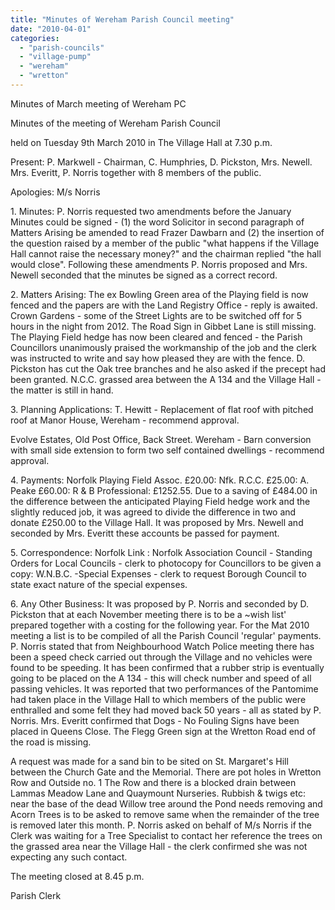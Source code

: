 ```yaml
---
title: "Minutes of Wereham Parish Council meeting"
date: "2010-04-01"
categories: 
  - "parish-councils"
  - "village-pump"
  - "wereham"
  - "wretton"
---
```


Minutes of March meeting of Wereham PC

Minutes of the meeting of Wereham Parish Council

held on Tuesday 9th March 2010 in The Village Hall at 7.30 p.m.

Present: P. Markwell - Chairman, C. Humphries, D. Pickston, Mrs. Newell. Mrs. Everitt, P. Norris together with 8 members of the public.

Apologies: M/s Norris

1\. Minutes: P. Norris requested two amendments before the January Minutes could be signed - (1) the word Solicitor in second paragraph of Matters Arising be amended to read Frazer Dawbarn and (2) the insertion of the question raised by a member of the public "what happens if the Village Hall cannot raise the necessary money?" and the chairman replied "the hall would close". Following these amendments P. Norris proposed and Mrs. Newell seconded that the minutes be signed as a correct record.

2\. Matters Arising: The ex Bowling Green area of the Playing field is now fenced and the papers are with the Land Registry Office - reply is awaited. Crown Gardens - some of the Street Lights are to be switched off for 5 hours in the night from 2012. The Road Sign in Gibbet Lane is still missing. The Playing Field hedge has now been cleared and fenced - the Parish Councillors unanimously praised the workmanship of the job and the clerk was instructed to write and say how pleased they are with the fence. D. Pickston has cut the Oak tree branches and he also asked if the precept had been granted. N.C.C. grassed area between the A 134 and the Village Hall - the matter is still in hand.

3\. Planning Applications: T. Hewitt - Replacement of flat roof with pitched roof at Manor House, Wereham - recommend approval.

Evolve Estates, Old Post Office, Back Street. Wereham - Barn conversion with small side extension to form two self contained dwellings - recommend approval.

4\. Payments: Norfolk Playing Field Assoc. £20.00: Nfk. R.C.C. £25.00: A. Peake £60.00: R & B Professional: £1252.55. Due to a saving of £484.00 in the difference between the anticipated Playing Field hedge work and the slightly reduced job, it was agreed to divide the difference in two and donate £250.00 to the Village Hall. It was proposed by Mrs. Newell and seconded by Mrs. Everitt these accounts be passed for payment.

5\. Correspondence: Norfolk Link : Norfolk Association Council - Standing Orders for Local Councils - clerk to photocopy for Councillors to be given a copy: W.N.B.C. -Special Expenses - clerk to request Borough Council to state exact nature of the special expenses.

6\. Any Other Business: It was proposed by P. Norris and seconded by D. Pickston that at each November meeting there is to be a ~wish list' prepared together with a costing for the following year. For the Mat 2010 meeting a list is to be compiled of all the Parish Council 'regular' payments. P. Norris stated that from Neighbourhood Watch Police meeting there has been a speed check carried out through the Village and no vehicles were found to be speeding. It has been confirmed that a rubber strip is eventually going to be placed on the A 134 - this will check number and speed of all passing vehicles. It was reported that two performances of the Pantomime had taken place in the Village Hall to which members of the public were enthralled and some felt they had moved back 50 years - all as stated by P. Norris. Mrs. Everitt confirmed that Dogs - No Fouling Signs have been placed in Queens Close. The Flegg Green sign at the Wretton Road end of the road is missing.

A request was made for a sand bin to be sited on St. Margaret's Hill between the Church Gate and the Memorial. There are pot holes in Wretton Row and Outside no. 1 The Row and there is a blocked drain between Lammas Meadow Lane and Quaymount Nurseries. Rubbish & twigs etc: near the base of the dead Willow tree around the Pond needs removing and Acorn Trees is to be asked to remove same when the remainder of the tree is removed later this month. P. Norris asked on behalf of M/s Norris if the Clerk was waiting for a Tree Specialist to contact her reference the trees on the grassed area near the Village Hall - the clerk confirmed she was not expecting any such contact.

The meeting closed at 8.45 p.m.

Parish Clerk
